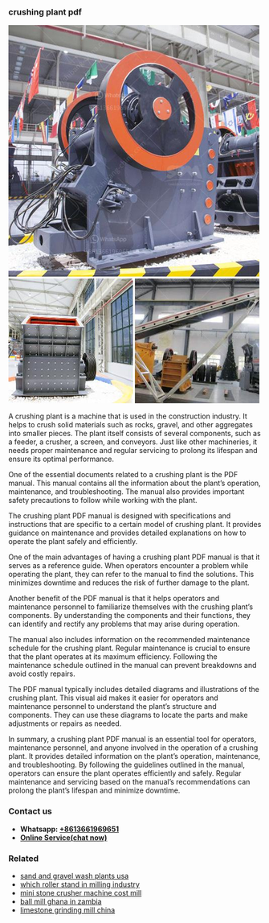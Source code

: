 <h3>crushing plant pdf</h3><img src='1708309437.jpg' alt=''><p>A crushing plant is a machine that is used in the construction industry. It helps to crush solid materials such as rocks, gravel, and other aggregates into smaller pieces. The plant itself consists of several components, such as a feeder, a crusher, a screen, and conveyors. Just like other machineries, it needs proper maintenance and regular servicing to prolong its lifespan and ensure its optimal performance.</p><p>One of the essential documents related to a crushing plant is the PDF manual. This manual contains all the information about the plant’s operation, maintenance, and troubleshooting. The manual also provides important safety precautions to follow while working with the plant.</p><p>The crushing plant PDF manual is designed with specifications and instructions that are specific to a certain model of crushing plant. It provides guidance on maintenance and provides detailed explanations on how to operate the plant safely and efficiently.</p><p>One of the main advantages of having a crushing plant PDF manual is that it serves as a reference guide. When operators encounter a problem while operating the plant, they can refer to the manual to find the solutions. This minimizes downtime and reduces the risk of further damage to the plant.</p><p>Another benefit of the PDF manual is that it helps operators and maintenance personnel to familiarize themselves with the crushing plant’s components. By understanding the components and their functions, they can identify and rectify any problems that may arise during operation.</p><p>The manual also includes information on the recommended maintenance schedule for the crushing plant. Regular maintenance is crucial to ensure that the plant operates at its maximum efficiency. Following the maintenance schedule outlined in the manual can prevent breakdowns and avoid costly repairs.</p><p>The PDF manual typically includes detailed diagrams and illustrations of the crushing plant. This visual aid makes it easier for operators and maintenance personnel to understand the plant’s structure and components. They can use these diagrams to locate the parts and make adjustments or repairs as needed.</p><p>In summary, a crushing plant PDF manual is an essential tool for operators, maintenance personnel, and anyone involved in the operation of a crushing plant. It provides detailed information on the plant’s operation, maintenance, and troubleshooting. By following the guidelines outlined in the manual, operators can ensure the plant operates efficiently and safely. Regular maintenance and servicing based on the manual’s recommendations can prolong the plant’s lifespan and minimize downtime.</p><h3>Contact us</h3><ul><li><strong>Whatsapp:&nbsp;<a href="https://wa.me/8613661969651">+8613661969651</a></strong></li><li><a href="https://swt.shibang-china.com/?git&amp;zhl&amp;crushing plant pdf"><strong>Online Service(chat now)</strong></a></li></ul><h3>Related</h3><ul><li><a href='sand and gravel wash plants usa.md'>sand and gravel wash plants usa</a></li><li><a href='which roller stand in milling industry.md'>which roller stand in milling industry</a></li><li><a href='mini stone crusher machine cost mill.md'>mini stone crusher machine cost mill</a></li><li><a href='ball mill ghana in zambia.md'>ball mill ghana in zambia</a></li><li><a href='limestone grinding mill china.md'>limestone grinding mill china</a></li></ul>